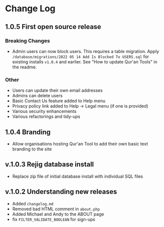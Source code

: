 # Change Log

## 1.0.5 First open source release

### Breaking Changes
- Admin users can now block users. This requires a table migration. Apply `/database/migrations/2022 05 14 Add Is Blocked To USERS.sql` for existing installs `v1.0.4` and earlier. See "How to update Qur'an Tools" in the readme.

### Other
- Users can update their own email addresses
- Admins can delete users
- Basic Contact Us feature added to Help menu
- Privacy policy link added to Help -> Legal menu (if one is provided)
- Various security enhancements
- Various refactorings and tidy-ups

## 1.0.4 Branding

- Allow organisations hosting Qur'an Tool to add their own basic text branding to the site

## v.1.0.3 Rejig database install

- Replace zip file of initial database install with individual SQL files

## v.1.0.2 Understanding new releases

- Added `changelog.md`
- Removed bad HTML comment in `about.php`
- Added Michael and Andy to the ABOUT page
- fix `FILTER_VALIDATE_BOOLEAN` for sign-ups
